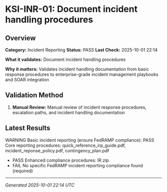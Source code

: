# KSI-INR-01: Document incident handling procedures

## Overview

**Category:** Incident Reporting
**Status:** PASS
**Last Check:** 2025-10-01 22:14

**What it validates:** Document incident handling procedures

**Why it matters:** Validates incident handling documentation from basic response procedures to enterprise-grade incident management playbooks and SOAR integration

## Validation Method

1. **Manual Review:** Manual review of incident response procedures, escalation paths, and incident handling documentation

## Latest Results

WARNING Basic incident reporting (ensure FedRAMP compliance): PASS Core reporting procedures: quick_reference_irp_guide.pdf, incident_reponse_policy.pdf, contingency_plan.pdf
- PASS Enhanced compliance procedures: IR.zip
- FAIL No specific FedRAMP incident reporting compliance found (required)

---
*Generated 2025-10-01 22:14 UTC*